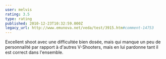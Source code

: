 ```yaml
---
user: melvis
rating: 3.5
type: rating
published: 2010-12-23T10:32:59.000Z
legacy_url: http://www.emunova.net/veda/test/3915.htm#comment-14753
---
```

Excellent shoot avec une difficultée bien dosée, mais qui manque un peu de personnalité par rapport à d'autres V-Shooters, mais en lui pardonne tant il est correct dans l'ensemble.
